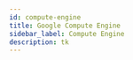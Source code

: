 ```yaml
---
id: compute-engine
title: Google Compute Engine
sidebar_label: Compute Engine
description: tk
---
```

